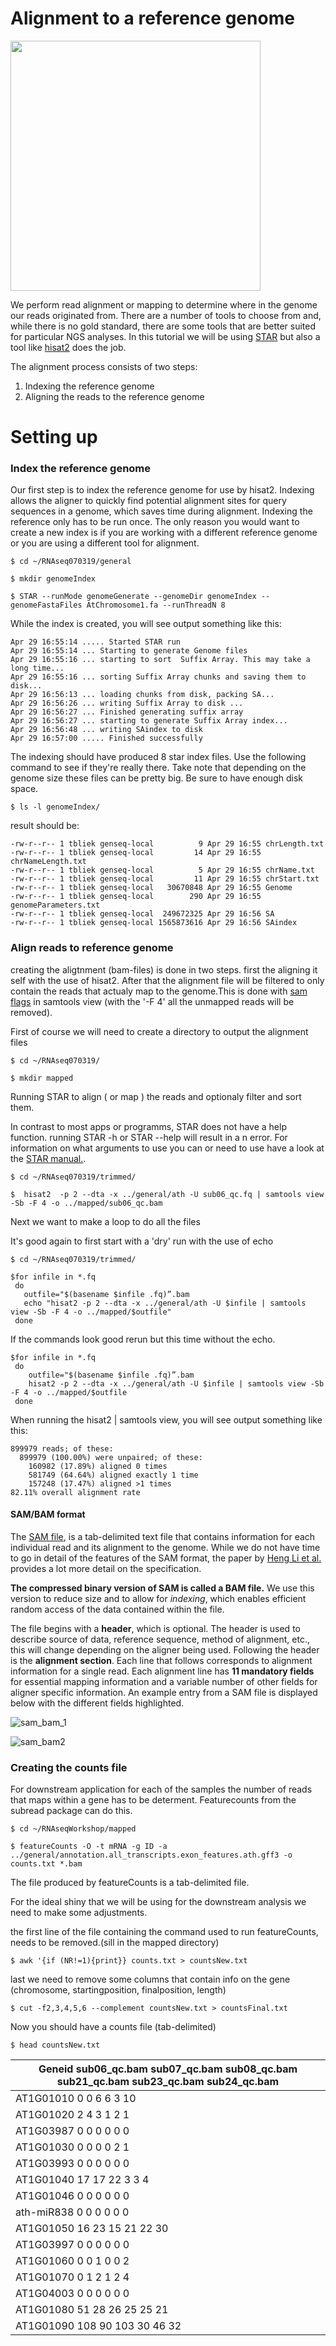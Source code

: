 
# Alignment to a reference genome

<img src="../images/RNAseqWorkflow.png" height="400" >

We perform read alignment or mapping to determine where in the genome our reads originated from. There are a number of tools to
choose from and, while there is no gold standard, there are some tools that are better suited for particular NGS analyses. In this tutorial we will be using [STAR](https://physiology.med.cornell.edu/faculty/skrabanek/lab/angsd/lecture_notes/STARmanual.pdf) but also 
a tool like [hisat2](http://ccb.jhu.edu/software/hisat2/index.shtml) does the job.

The alignment process consists of two steps:

1. Indexing the reference genome
2. Aligning the reads to the reference genome


# Setting up



### Index the reference genome
Our first step is to index the reference genome for use by hisat2. Indexing allows the aligner to quickly find potential alignment sites for query sequences in a genome, which saves time during alignment. Indexing the reference only has to be run once. The only reason you would want to create a new index is if you are working with a different reference genome or you are using a different tool for alignment.

~~~
$ cd ~/RNAseq070319/general

$ mkdir genomeIndex

$ STAR --runMode genomeGenerate --genomeDir genomeIndex --genomeFastaFiles AtChromosome1.fa --runThreadN 8

~~~


While the index is created, you will see output something like this:

~~~
Apr 29 16:55:14 ..... Started STAR run
Apr 29 16:55:14 ... Starting to generate Genome files
Apr 29 16:55:16 ... starting to sort  Suffix Array. This may take a long time...
Apr 29 16:55:16 ... sorting Suffix Array chunks and saving them to disk...
Apr 29 16:56:13 ... loading chunks from disk, packing SA...
Apr 29 16:56:26 ... writing Suffix Array to disk ...
Apr 29 16:56:27 ... Finished generating suffix array
Apr 29 16:56:27 ... starting to generate Suffix Array index...
Apr 29 16:56:48 ... writing SAindex to disk
Apr 29 16:57:00 ..... Finished successfully

~~~



The indexing should have produced 8 star index files. Use the following command to see if they're really there. Take note that depending on the genome size these files can be pretty big. Be sure to have enough disk space.

~~~
$ ls -l genomeIndex/
~~~


result should be:
~~~
-rw-r--r-- 1 tbliek genseq-local          9 Apr 29 16:55 chrLength.txt
-rw-r--r-- 1 tbliek genseq-local         14 Apr 29 16:55 chrNameLength.txt
-rw-r--r-- 1 tbliek genseq-local          5 Apr 29 16:55 chrName.txt
-rw-r--r-- 1 tbliek genseq-local         11 Apr 29 16:55 chrStart.txt
-rw-r--r-- 1 tbliek genseq-local   30670848 Apr 29 16:55 Genome
-rw-r--r-- 1 tbliek genseq-local        290 Apr 29 16:55 genomeParameters.txt
-rw-r--r-- 1 tbliek genseq-local  249672325 Apr 29 16:56 SA
-rw-r--r-- 1 tbliek genseq-local 1565873616 Apr 29 16:56 SAindex

~~~




### Align reads to reference genome

creating the aligtnment (bam-files) is done in two steps. first the aligning it self with the use of hisat2. After that the alignment file will be filtered to only contain the reads that actualy map to the genome.This is done with [sam flags](https://broadinstitute.github.io/picard/explain-flags.html) in samtools view (with the '-F 4' all the unmapped reads will be removed).   

First of course we will need to create a directory to output the alignment files

~~~
$ cd ~/RNAseq070319/

$ mkdir mapped
~~~



Running STAR to align ( or map ) the reads and optionaly filter and sort them.

In contrast to most apps or programms, STAR does not have a help function.
running STAR -h or STAR --help will result in a n error. For information on what arguments to use you can or need to 
use have a look at the 
[STAR manual.](https://physiology.med.cornell.edu/faculty/skrabanek/lab/angsd/lecture_notes/STARmanual.pdf).

~~~
$ cd ~/RNAseq070319/trimmed/

$  hisat2  -p 2 --dta -x ../general/ath -U sub06_qc.fq | samtools view -Sb -F 4 -o ../mapped/sub06_qc.bam
~~~



Next we want to make a loop to do all the files

It's good again to first start with a 'dry' run with the use of echo

~~~
$ cd ~/RNAseq070319/trimmed/

$for infile in *.fq
 do
   outfile="$(basename $infile .fq)”.bam
   echo "hisat2 -p 2 --dta -x ../general/ath -U $infile | samtools view -Sb -F 4 -o ../mapped/$outfile"
 done
~~~


If the commands look good rerun but this time without the echo.

~~~
$for infile in *.fq
 do
    outfile="$(basename $infile .fq)”.bam
    hisat2 -p 2 --dta -x ../general/ath -U $infile | samtools view -Sb -F 4 -o ../mapped/$outfile
 done
~~~


When running the hisat2 | samtools view, you will see output something like this:

~~~
899979 reads; of these:
  899979 (100.00%) were unpaired; of these:
    160982 (17.89%) aligned 0 times
    581749 (64.64%) aligned exactly 1 time
    157248 (17.47%) aligned >1 times
82.11% overall alignment rate
~~~



#### SAM/BAM format
The [SAM file](https://github.com/adamfreedman/knowyourdata-genomics/blob/gh-pages/lessons/01-know_your_data.md#aligned-reads-sam),
is a tab-delimited text file that contains information for each individual read and its alignment to the genome. While we do not
have time to go in detail of the features of the SAM format, the paper by
[Heng Li et al.](http://bioinformatics.oxfordjournals.org/content/25/16/2078.full) provides a lot more detail on the specification.

**The compressed binary version of SAM is called a BAM file.** We use this version to reduce size and to allow for *indexing*, which enables efficient random access of the data contained within the file.

The file begins with a **header**, which is optional. The header is used to describe source of data, reference sequence, method of
alignment, etc., this will change depending on the aligner being used. Following the header is the **alignment section**. Each line
that follows corresponds to alignment information for a single read. Each alignment line has **11 mandatory fields** for essential
mapping information and a variable number of other fields for aligner specific information. An example entry from a SAM file is
displayed below with the different fields highlighted.

![sam_bam_1](../images/sam_bam_1.png)

![sam_bam2](../images/sam_bam2.png)


### Creating the counts file

For downstream application for each of the samples the number of reads that maps within a gene has to be determent.
Featurecounts from the subread package can do this.


~~~
$ cd ~/RNAseqWorkshop/mapped

$ featureCounts -O -t mRNA -g ID -a ../general/annotation.all_transcripts.exon_features.ath.gff3 -o counts.txt *.bam
~~~



The file produced by featureCounts is a tab-delimited file.

For the ideal shiny that we will be using for the downstream analysis we need to make some adjustments.

the first line of the file containing the command used to run featureCounts, needs to be removed.(sill in the mapped directory)

~~~
$ awk '{if (NR!=1){print}} counts.txt > countsNew.txt
~~~



last we need to remove some columns that contain info on the gene (chromosome, startingposition, finalposition, length)

~~~
$ cut -f2,3,4,5,6 --complement countsNew.txt > countsFinal.txt
~~~



Now you should have a counts file (tab-delimited)

~~~
$ head countsNew.txt
~~~




| Geneid  sub06_qc.bam    sub07_qc.bam    sub08_qc.bam    sub21_qc.bam    sub23_qc.bam    sub24_qc.bam |
|------------------------------------------------------------------------------------------------------|
| AT1G01010       0       0       6       6       3       10                                           |
| AT1G01020       2       4       3       1       2       1                                            |
| AT1G03987       0       0       0       0       0       0                                            |
| AT1G01030       0       0       0       0       2       1                                            |
| AT1G03993       0       0       0       0       0       0                                            |
| AT1G01040       17      17      22      3       3       4                                            |
| AT1G01046       0       0       0       0       0       0                                            |
| ath-miR838      0       0       0       0       0       0                                            |
| AT1G01050       16      23      15      21      22      30                                           |
| AT1G03997       0       0       0       0       0       0                                            |
| AT1G01060       0       0       1       0       0       2                                            |
| AT1G01070       0       1       2       1       2       4                                            |
| AT1G04003       0       0       0       0       0       0                                            |
| AT1G01080       51      28      26      25      25      21                                           |
| AT1G01090       108     90      103     30      46      32                                           |
